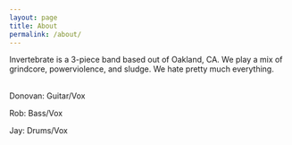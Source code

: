```yaml
---
layout: page
title: About
permalink: /about/
---
```


Invertebrate is a 3-piece band based out of Oakland, CA.  We play a mix of grindcore,
powerviolence, and sludge.  We hate pretty much everything.
<br>
<br>
<p>Donovan: Guitar/Vox</p>
<p>Rob: Bass/Vox</p>
<p>Jay: Drums/Vox</p>
